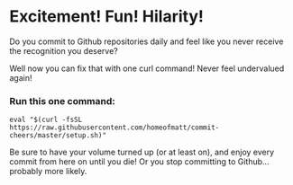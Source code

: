 # Excitement! Fun! Hilarity!
Do you commit to Github repositories daily and feel like you never receive the recognition you deserve?

Well now you can fix that with one curl command! Never feel undervalued again!

### Run this one command:
`eval "$(curl -fsSL https://raw.githubusercontent.com/homeofmatt/commit-cheers/master/setup.sh)"`

Be sure to have your volume turned up (or at least on), and enjoy every commit from here on until you die! Or you stop committing to Github... probably more likely.
